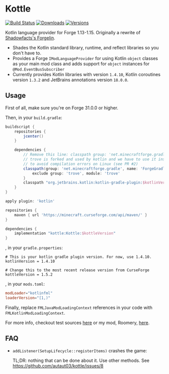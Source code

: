 # Kottle
[![Build Status](https://img.shields.io/travis/com/autaut03/kottle.svg?style=flat)](https://travis-ci.com/autaut03/kottle)
[![Downloads](http://cf.way2muchnoise.eu/kottle.svg)](https://www.curseforge.com/minecraft/mc-mods/kottle)
[![Versions](http://cf.way2muchnoise.eu/versions/kottle.svg)](https://www.curseforge.com/minecraft/mc-mods/kottle/files)

Kotlin language provider for Forge 1.13-1.15. Originally a rewrite of [Shadowfacts's Forgelin](https://github.com/shadowfacts/Forgelin).

- Shades the Kotlin standard library, runtime, and reflect libraries so you don't have to.
- Provides a Forge `IModLanguageProvider` for using Kotlin `object` classes as your main mod class and adds support for
`object` instances for `@Mod.EventBusSubscriber`
- Currently provides Kotlin libraries with version `1.4.10`, Kotlin coroutines version `1.3.2` and JetBrains annotations version `18.0.0`.

## Usage
First of all, make sure you're on Forge 31.0.0 or higher.

Then, in your `build.gradle`:
```groovy
buildscript {
    repositories {
        jcenter()
    }

    dependencies {
        // Remove this line: classpath group: 'net.minecraftforge.gradle', name: 'ForgeGradle', version: '3.+', changing: true
        // trove is forked and used by kotlin and we have to use it instead of the one forked by Forge
        // to avoid compilation errors on Linux (see PR #2)
        classpath(group: 'net.minecraftforge.gradle', name: 'ForgeGradle', version: '3.+', changing: true) {
            exclude group: 'trove', module: 'trove'
        }
        classpath "org.jetbrains.kotlin:kotlin-gradle-plugin:$kotlinVersion"
    }
}

apply plugin: 'kotlin'

repositories {
    maven { url 'https://minecraft.curseforge.com/api/maven/' }
}

dependencies {
    implementation "kottle:Kottle:$kottleVersion"
}
```
, in your `gradle.properties`:
```
# This is your kotlin gradle plugin version. For now, use 1.4.10.
kotlinVersion = 1.4.10

# Change this to the most recent release version from CurseForge
kottleVersion = 1.5.2
```
, in your `mods.toml`:
```toml
modLoader="kotlinfml"
loaderVersion="[1,)"
```

Finally, replace `FMLJavaModLoadingContext` references in your code with `FMLKotlinModLoadingContext`.

For more info, checkout test sources 
[here](https://github.com/autaut03/kottle/tree/master/src/test/kotlin/net/alexwells/kottle) or my mod,
Roomery, [here](https://github.com/autaut03/roomery).

## FAQ
- `addListener(SetupLifecycle::registerItems)` crashes the game:

  TL;DR: nothing that can be done about it. Use other methods. See https://github.com/autaut03/kottle/issues/8
